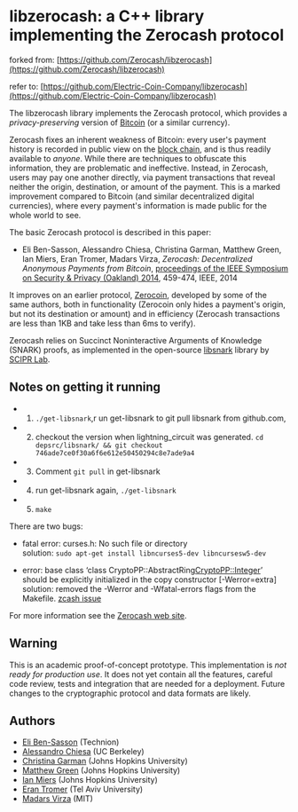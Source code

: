 libzerocash: a C++ library implementing the Zerocash protocol
================================================================================

forked from: [https://github.com/Zerocash/libzerocash](https://github.com/Zerocash/libzerocash)

refer to: [https://github.com/Electric-Coin-Company/libzerocash](https://github.com/Electric-Coin-Company/libzerocash)

The libzerocash library implements the Zerocash protocol, which provides a *privacy-preserving* version of [Bitcoin](https://bitcoin.org/) (or a similar currency).

Zerocash fixes an inherent weakness of Bitcoin: every user's payment history is recorded in public view on the [block chain](https://en.bitcoin.it/wiki/Block_chain), and is thus readily available to *anyone*. While there are techniques to obfuscate this information, they are problematic and ineffective. Instead, in Zerocash, users may pay one another directly, via payment transactions that reveal neither the origin, destination, or amount of the payment. This is a marked improvement compared to Bitcoin (and similar decentralized digital currencies), where every payment's information is made public for the whole world to see.

The basic Zerocash protocol is described in this paper:

* Eli Ben-Sasson, Alessandro Chiesa, Christina Garman, Matthew Green, Ian Miers, Eran Tromer, Madars Virza, _Zerocash: Decentralized Anonymous Payments from Bitcoin_, [proceedings of the IEEE Symposium on Security & Privacy (Oakland) 2014](http://www.ieee-security.org/TC/SP2014/), 459-474, IEEE, 2014

It improves on an earlier protocol, [Zerocoin](http://zerocoin.org/), developed by some of the same authors, both in functionality (Zerocoin only hides a payment's origin, but not its destination or amount) and in efficiency (Zerocash transactions are less than 1KB and take less than 6ms to verify).

Zerocash relies on Succinct Noninteractive Arguments of Knowledge (SNARK) proofs, as implemented in the open-source  [libsnark](https://github.com/scipr-lab/libsnark) library by [SCIPR Lab](http://www.scipr-lab.org/).

Notes on getting it running
----------------------------------------------------------------------------------

* 1. ``./get-libsnark``,r un get-libsnark to git pull libsnark from github.com, 
* 2. checkout the version when lightning\_circuit was generated.
``cd depsrc/libsnark/ && git checkout 746ade7ce0f30a6f6e612e50450294c8e7ade9a4``
* 3. Comment ``git pull`` in get-libsnark 
* 4. run get-libsnark again, ``./get-libsnark``
* 5. ``make``

There are two bugs: 
- fatal error: curses.h: No such file or directory <br/>
 solution: `sudo apt-get install libncurses5-dev libncursesw5-dev` 

- error: base class ‘class CryptoPP::AbstractRing<CryptoPP::Integer>’ should be explicitly initialized in the copy constructor [-Werror=extra] <br/>
solution: removed the -Werror and -Wfatal-errors flags from the Makefile. [zcash issue](https://github.com/zcash/zcash/issues/449)

For more information see the [Zerocash web site](http://zerocash-project.org).

Warning
--------------------------------------------------------------------------------

This is an academic proof-of-concept prototype. This implementation is *not ready for production use*. It does not yet contain all the features, careful code review, tests and integration that are needed for a deployment. Future changes to the cryptographic protocol and data formats are likely.

Authors
--------------------------------------------------------------------------------

* [Eli Ben-Sasson](http://eli.net.technion.ac.il/) (Technion)
* [Alessandro Chiesa](http://www.eecs.berkeley.edu/~alexch/) (UC Berkeley)
* [Christina Garman](http://hms.isi.jhu.edu/index.php/people/7.html) (Johns Hopkins University)
* [Matthew Green](http://spar.isi.jhu.edu/~mgreen/) (Johns Hopkins University)
* [Ian Miers](http://hms.isi.jhu.edu/index.php/people/11.html) (Johns Hopkins University)
* [Eran Tromer](http://www.cs.tau.ac.il/~tromer/) (Tel Aviv University)
* [Madars Virza](https://madars.org/) (MIT)
